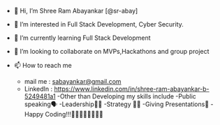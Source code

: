 
- 👋 Hi, I’m Shree Ram Abayankar [@sr-abay]

- 👀 I’m interested in Full Stack Development, Cyber Security.

- 🌱 I’m currently learning Full Stack Development

- 💞️ I’m looking to collaborate on MVPs,Hackathons and group project 

- 📫 How to reach me 
    -  mail me : sabayankar@gmail.com
    - LinkedIn : https://www.linkedin.com/in/shree-ram-abayankar-b-5249481a1
-Other than Developing my skills include
   -Public speaking🗣
   -Leadership👨‍⚖️
   -Strategy 👨‍💻
   -Giving Presentations🤘
-Happy Coding!!!👨‍💻👩‍💻👨‍💻👩‍💻    
      

<!---
sr-abay/sr-abay is a ✨ special ✨ repository because its `README.md` (this file) appears on your GitHub profile.
You can click the Preview link to take a look at your changes.
--->
